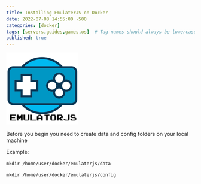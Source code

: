 ```yaml
---
title: Installing EmulaterJS on Docker
date: 2022-07-08 14:55:00 -500
categories: [docker]
tags: [servers,guides,games,os]  # Tag names should always be lowercase
published: true
---
```


![owncloud](https://raw.githubusercontent.com/linuxserver/docker-templates/master/linuxserver.io/img/emulatorjs-logo.png)


Before you begin you need to create data and config folders on your local machine

Example:
```
mkdir /home/user/docker/emulaterjs/data
```
```
mkdir /home/user/docker/emulaterjs/config
```



